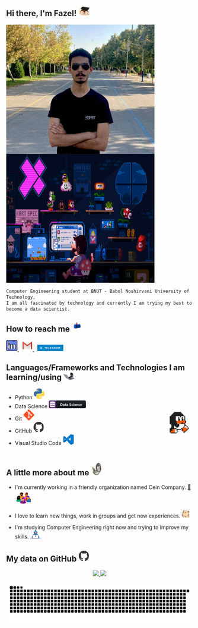 ## Hi there, I'm Fazel! <img src="https://github.com/FazelHaghighi/FazelHaghighi/blob/main/media/hedgehog.webp" width="30">

<img src="photo-of-me.jpg" width="400" align="center" /> &nbsp;
<img src="https://github.com/FazelHaghighi/FazelHaghighi/blob/main/media/cool.gif" height="347" width="400" align="center" />

```
Computer Engineering student at BNUT - Babol Noshirvani University of Technology,
I am all fascinated by technology and currently I am trying my best to become a data scientist.
```

## How to reach me <img src="https://github.com/FazelHaghighi/FazelHaghighi/blob/main/media/letterbox.gif?raw=true" width="25"/>

<a href="https://www.linkedin.com/in/mohammadfazel-abdhaghighi-33912a234/" target="_blank"><img width="30" src="https://github.com/FazelHaghighi/FazelHaghighi/blob/main/media/linkedin.png?raw=true"> </a>&nbsp;
<a href="mailto:fazel.haghighi1399@gmail.com"> <img src="https://github.com/FazelHaghighi/FazelHaghighi/blob/main/media/gmail.png" width="30"/> </a>&nbsp;
<a href="https://t.me/GitTheForkOffMe" target="_blank"><img width="70" src="https://github.com/FazelHaghighi/FazelHaghighi/blob/main/media/-Telegram-blue.png"> </a>

## Languages/Frameworks and Technologies I am learning/using <img width="30" src="https://github.com/FazelHaghighi/FazelHaghighi/blob/main/media/dev-cat.webp">

- Python <img alt="Fazel-Python" height="30" width="30" src="https://github.com/FazelHaghighi/FazelHaghighi/blob/main/media/python.webp">
- Data Science <img width="100" src="https://github.com/FazelHaghighi/FazelHaghighi/blob/main/media/datascience.png">
- Git <img height="30" width="30" src="https://github.com/FazelHaghighi/FazelHaghighi/blob/main/media/git-original.png">
  <img width="15%" align="right" alt="Github Image" src="https://github.com/FazelHaghighi/FazelHaghighi/blob/main/media/linux_rounded.gif?raw=true" /><br>
- GitHub <img height="30" width="30" src="https://github.com/FazelHaghighi/FazelHaghighi/blob/main/media/github.webp">
- Visual Studio Code <img height="30" width="30" src="https://github.com/FazelHaghighi/FazelHaghighi/blob/main/media/vs.webp">

## A little more about me <img height="50" width="30" src="https://github.com/FazelHaghighi/FazelHaghighi/blob/main/media/astro-cat.webp">

- I'm currently working in a friendly organization named Cein Company. [:link:](https://github.com/Cein-Company) <img src="https://github.com/FazelHaghighi/FazelHaghighi/blob/main/media/colleagues.webp" width="45">

- I love to learn new things, work in groups and get new experiences. <img src="https://github.com/FazelHaghighi/FazelHaghighi/blob/main/media/hyperkitty.gif?raw=true" width="20"/>

- I'm studying Computer Engineering right now and trying to improve my skills. <img alt="GIF" src="https://github.com/FazelHaghighi/FazelHaghighi/blob/main/media/Developer.gif" width="30"/>

## My data on GitHub <img height="30" width="30" src="https://github.com/FazelHaghighi/FazelHaghighi/blob/main/media/github.webp">

<div align="center">
  <a href="https://github.com/FazelHaghighi">
  <img height="180em" src="https://github-readme-stats.vercel.app/api?username=FazelHaghighi&show_icons=true&theme=dracula&include_all_commits=true&count_private=true"/>
  <img height="180em" src="https://github-readme-stats.vercel.app/api/top-langs/?username=FazelHaghighi&layout=compact&langs_count=7&theme=dracula"/>

![FazelHaghighi snake gif](https://github.com/FazelHaghighi/FazelHaghighi/blob/output/github-contribution-grid-snake.svg)

</div>
